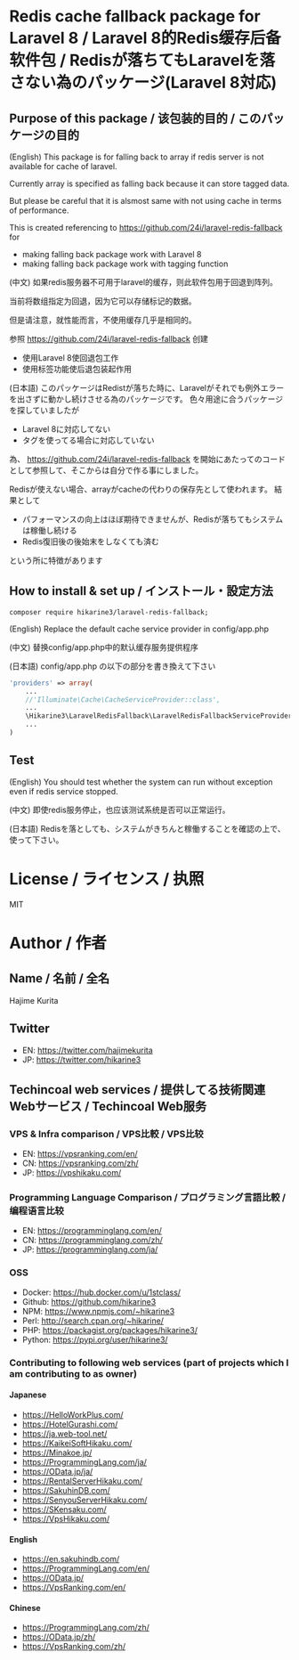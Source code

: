 # Redis cache fallback package for Laravel 8 / Laravel 8的Redis缓存后备软件包 / Redisが落ちてもLaravelを落さない為のパッケージ(Laravel 8対応)

## Purpose of this package / 该包装的目的 / このパッケージの目的
(English) This package is for falling back to array if redis server is not available for cache of laravel.

Currently array is specified as falling back because it can store tagged data.

But please be careful that it is alsmost same with not using cache in terms of performance.

This is created referencing to https://github.com/24i/laravel-redis-fallback for 

- making falling back package work with Laravel 8
- making falling back package work with tagging function

(中文) 如果redis服务器不可用于laravel的缓存，则此软件包用于回退到阵列。

当前将数组指定为回退，因为它可以存储标记的数据。

但是请注意，就性能而言，不使用缓存几乎是相同的。

参照 https://github.com/24i/laravel-redis-fallback 创建

- 使用Laravel 8使回退包工作
- 使用标签功能使后退包装起作用

(日本語) このパッケージはRedistが落ちた時に、Laravelがそれでも例外エラーを出さずに動かし続けさせる為のパッケージです。
色々用途に合うパッケージを探していましたが

- Laravel 8に対応してない
- タグを使ってる場合に対応していない

為、
https://github.com/24i/laravel-redis-fallback
を開始にあたってのコードとして参照して、そこからは自分で作る事にしました。

Redisが使えない場合、arrayがcacheの代わりの保存先として使われます。
結果として

- パフォーマンスの向上はほぼ期待できませんが、Redisが落ちてもシステムは稼働し続ける
- Redis復旧後の後始末をしなくても済む

という所に特徴があります

## How to install & set up / インストール・設定方法
```
composer require hikarine3/laravel-redis-fallback;
```

(English) Replace the default cache service provider in config/app.php

(中文) 替换config/app.php中的默认缓存服务提供程序

(日本語) config/app.php の以下の部分を書き換えて下さい

```php
'providers' => array(
	...
	//'Illuminate\Cache\CacheServiceProvider::class',
	...
	\Hikarine3\LaravelRedisFallback\LaravelRedisFallbackServiceProvider::class
	...
)
```

## Test

(English) You should test whether the system can run without exception even if redis service stopped.

(中文) 即使redis服务停止，也应该测试系统是否可以正常运行。

(日本語) Redisを落としても、システムがきちんと稼働することを確認の上で、使って下さい。

# License / ライセンス / 执照

MIT

# Author / 作者

## Name / 名前 / 全名
Hajime Kurita

## Twitter
- EN: https://twitter.com/hajimekurita
- JP: https://twitter.com/hikarine3

## Techincoal web services / 提供してる技術関連Webサービス / Techincoal Web服务
### VPS & Infra comparison / VPS比較 / VPS比较
- EN: https://vpsranking.com/en/
- CN: https://vpsranking.com/zh/
- JP: https://vpshikaku.com/

### Programming Language Comparison / プログラミング言語比較 / 编程语言比较
- EN: https://programminglang.com/en/
- CN: https://programminglang.com/zh/
- JP: https://programminglang.com/ja/

### OSS
- Docker: https://hub.docker.com/u/1stclass/
- Github: https://github.com/hikarine3
- NPM: https://www.npmjs.com/~hikarine3
- Perl: http://search.cpan.org/~hikarine/
- PHP: https://packagist.org/packages/hikarine3/
- Python: https://pypi.org/user/hikarine3/

### Contributing to following web services (part of projects which I am contributing to as owner)
#### Japanese
- https://HelloWorkPlus.com/
- https://HotelGurashi.com/
- https://ja.web-tool.net/
- https://KaikeiSoftHikaku.com/
- https://Minakoe.jp/
- https://ProgrammingLang.com/ja/
- https://OData.jp/ja/
- https://RentalServerHikaku.com/
- https://SakuhinDB.com/
- https://SenyouServerHikaku.com/
- https://SKensaku.com/
- https://VpsHikaku.com/

#### English
- https://en.sakuhindb.com/
- https://ProgrammingLang.com/en/
- https://OData.jp/
- https://VpsRanking.com/en/

#### Chinese
- https://ProgrammingLang.com/zh/
- https://OData.jp/zh/
- https://VpsRanking.com/zh/
